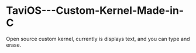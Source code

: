 # TaviOS---Custom-Kernel-Made-in-C
Open source custom kernel, currently is displays text, and you can type and erase.
